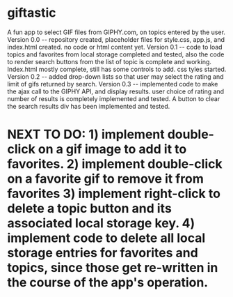 # giftastic
A fun app to select GIF files from GIPHY.com, on topics entered by the user.
Version 0.0 -- repository created, placeholder files for style.css, app.js, and index.html created. no code or html content yet.
Version 0.1 -- code to load topics and favorites from local storage completed and tested, also the code to render search buttons from the list of topic is complete and working. Index.html mostly complete, still has some controls to add. css tyles started.
Version 0.2 -- added drop-down lists so that user may select the rating and limit of gifs returned by search.
Version 0.3 -- implemented code to make the ajax call to the GIPHY API, and display results. user choice of rating and number of results is completely implemented and tested. A button to clear the search results div has been implemented and tested.

NEXT TO DO: 1) implement double-click on a gif image to add it to favorites.
2) implement double-click on a favorite gif to remove it from favorites
3) implement right-click to delete a topic button and its associated local storage key.
4) implement code to delete all local storage entries for favorites and topics, since those get re-written in the course of the app's operation.
=======
